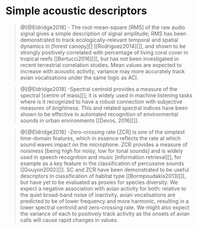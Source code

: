 # Simple acoustic descriptors

> @[@Eldridge2018] - The root-mean-square [RMS] of the raw audio signal gives a simple description of signal amplitude; RMS has been demonstrated to track ecologically-relevant temporal and spatial dynamics in [forest canopy][] [[Rodriguez2014][]], and shown to be strongly positively correlated with percentage of living coral cover in tropical reefs [[Bertucci2016][]], but has not been investigated in recent terrestrial correlation studies. Mean values are expected to increase with acoustic activity, variance may more accurately track avian vocalisations under the same logic as ACI.

> @[@Eldridge2018] -Spectral centroid provides a measure of the spectral [centre of mass][]; it is widely used in machine listening tasks where is it recognized to have a robust connection with subjective measures of brightness. This and related spectral indices have been shown to be effective in automated recognition of environmental sounds in urban environments [[Devos, 2016][]].

> @[@Eldridge2018] -Zero-crossing rate [ZCR] is one of the simplest time-domain features, which in essence reflects the rate at which sound waves impact on the microphone. ZCR provides a measure of noisiness [being high for noisy, low for tonal sounds] and is widely used in speech recognition and music [information retrieval][], for example as a key feature in the classification of percussive sounds [[Gouyon2002][]]. SC and ZCR have been demonstrated to be useful descriptors in classification of habitat type [[Bormpoudakis2013][]], but have yet to be evaluated as proxies for species diversity. We expect a negative association with avian activity for both: relative to the quiet broad-band noise of inactivity, avian vocalisations are predicted to be of lower frequency and more harmonic, resulting in a lower spectral centroid and zero-crossing rate. We might also expect the variance of each to positively track activity as the onsets of avian calls will cause rapid changes in values.